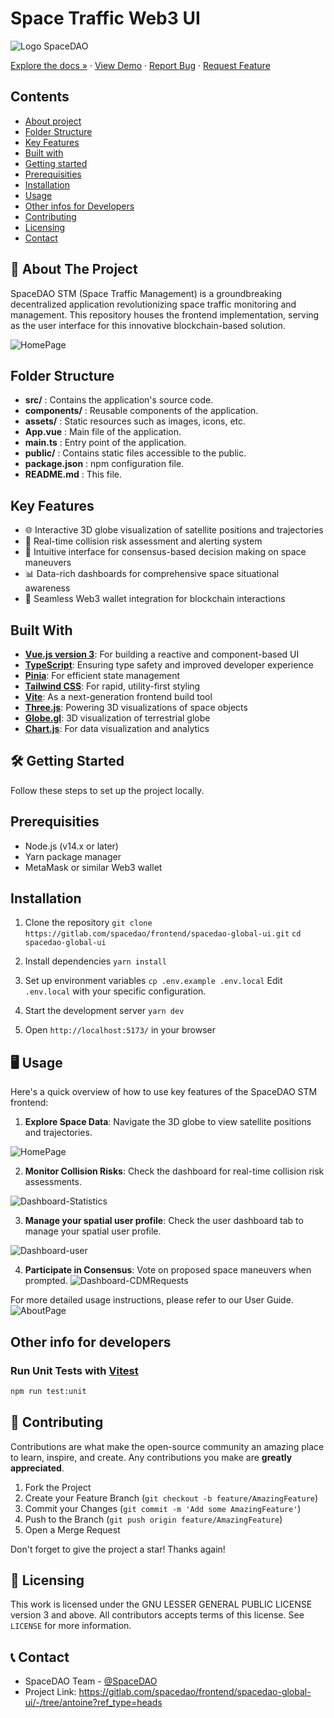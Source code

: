 # Space Traffic Web3 UI

![Logo SpaceDAO](https://spacedao.ai/static/img/spacedao-logo.png)

[Explore the docs »](https://gitlab.com/spacedao/frontend/spacedao-global-ui/-/tree/antoine?ref_type=heads)
· [View Demo](https://spacedao.ai/) · [Report Bug](https://gitlab.com/spacedao/frontend/spacedao-global-ui/-/issues) · [Request Feature](https://gitlab.com/spacedao/frontend/spacedao-global-ui/-/issues)

## Contents

- [About project](#-about-the-project)
- [Folder Structure](#folder-structure)
- [Key Features](#key-features)
- [Built with](#built-with)
- [Getting started](#getting-started)
- [Prerequisities](#prerequisities)
- [Installation](#-installation)
- [Usage](#-usage)
- [Other infos for Developers](#other-info-for-developers)
- [Contributing](#-contributing)
- [Licensing](#-licensing)
- [Contact](#-contact)

## 🚀 About The Project

SpaceDAO STM (Space Traffic Management) is a groundbreaking decentralized application revolutionizing space traffic monitoring and management. This repository houses the frontend implementation, serving as the user interface for this innovative blockchain-based solution.

![HomePage](public/screenshots/spacedao_homepage.png)

## Folder Structure

- **src/** : Contains the application's source code.
- **components/** : Reusable components of the application.
- **assets/** : Static resources such as images, icons, etc.
- **App.vue** : Main file of the application.
- **main.ts** : Entry point of the application.
- **public/** : Contains static files accessible to the public.
- **package.json** : npm configuration file.
- **README.md** : This file.

## Key Features

- 🌐 Interactive 3D globe visualization of satellite positions and trajectories
- 🚨 Real-time collision risk assessment and alerting system
- 🤝 Intuitive interface for consensus-based decision making on space maneuvers
- 📊 Data-rich dashboards for comprehensive space situational awareness
- 🔗 Seamless Web3 wallet integration for blockchain interactions

## Built With

- **[Vue.js version 3](https://vuejs.org/)**: For building a reactive and component-based UI
- **[TypeScript](https://www.typescriptlang.org/)**: Ensuring type safety and improved developer experience
- **[Pinia](https://pinia.vuejs.org/)**: For efficient state management
- **[Tailwind CSS](https://tailwindcss.com/)**: For rapid, utility-first styling
- **[Vite](https://vitejs.dev/)**: As a next-generation frontend build tool
- **[Three.js](https://threejs.org/)**: Powering 3D visualizations of space objects
- **[Globe.gl](https://globe.gl/)**: 3D visualization of terrestrial globe
- **[Chart.js](https://www.chartjs.org/)**: For data visualization and analytics

## 🛠 Getting Started

Follow these steps to set up the project locally.

## Prerequisities

- Node.js (v14.x or later)
- Yarn package manager
- MetaMask or similar Web3 wallet

## Installation

1. Clone the repository
   `git clone https://gitlab.com/spacedao/frontend/spacedao-global-ui.git`
   `cd spacedao-global-ui`

2. Install dependencies
   `yarn install`

3. Set up environment variables
   `cp .env.example .env.local`
   Edit `.env.local` with your specific configuration.

4. Start the development server
   `yarn dev`

5. Open `http://localhost:5173/` in your browser

## 🖥 Usage

Here's a quick overview of how to use key features of the SpaceDAO STM frontend:

1. **Explore Space Data**: Navigate the 3D globe to view satellite positions and trajectories.

![HomePage](public/screenshots/spacedao_homepage.png)

2. **Monitor Collision Risks**: Check the dashboard for real-time collision risk assessments.

![Dashboard-Statistics](public/screenshots/spacedao_dashboard-3.png)

3. **Manage your spatial user profile**: Check the user dashboard tab to manage your spatial user profile.

![Dashboard-user](public/screenshots/spacedao_dashboard-1.png)

4. **Participate in Consensus**: Vote on proposed space maneuvers when prompted.
   ![Dashboard-CDMRequests](public/screenshots/spacedao_dashboard-2.png)

For more detailed usage instructions, please refer to our User Guide.
![AboutPage](public/screenshots/spacedao_aboutpage.png)

## Other info for developers

### Run Unit Tests with [Vitest](https://vitest.dev/)

```sh
npm run test:unit
```

## 🤝 Contributing

Contributions are what make the open-source community an amazing place to learn, inspire, and create. Any contributions you make are **greatly appreciated**.

1. Fork the Project
2. Create your Feature Branch (`git checkout -b feature/AmazingFeature`)
3. Commit your Changes (`git commit -m 'Add some AmazingFeature'`)
4. Push to the Branch (`git push origin feature/AmazingFeature`)
5. Open a Merge Request

Don't forget to give the project a star! Thanks again!

## 📜 Licensing

This work is licensed under the GNU LESSER GENERAL PUBLIC LICENSE
version 3 and above. All contributors accepts terms of this license.
See `LICENSE` for more information.

## 📞 Contact

- SpaceDAO Team - [@SpaceDAO](https://www.linkedin.com/company/space-dao-ai/)
- Project Link: https://gitlab.com/spacedao/frontend/spacedao-global-ui/-/tree/antoine?ref_type=heads
